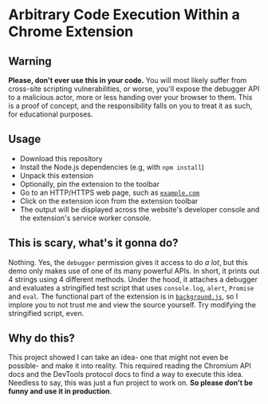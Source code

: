 # Arbitrary Code Execution Within a Chrome Extension

## Warning

**Please, don't ever use this in your code.** You will most likely suffer from
cross-site scripting vulnerabilities, or worse, you'll expose the debugger API
to a malicious actor, more or less handing over your browser to them.
This is a proof of concept, and the responsibility falls on you to treat it
as such, for educational purposes.

## Usage

- Download this repository
- Install the Node.js dependencies (e.g, with `npm install`)
- Unpack this extension
- Optionally, pin the extension to the toolbar
- Go to an HTTP/HTTPS web page, such as [`example.com`](https://example.com)
- Click on the extension icon from the extension toolbar
- The output will be displayed across the website's developer console
  and the extension's service worker console.

## This is scary, what's it gonna do?

Nothing. Yes, the `debugger` permission gives it access to do *a lot*,
but this demo only makes use of one of its many powerful APIs.
In short, it prints out 4 strings using 4 different methods. Under
the hood, it attaches a debugger and evaluates a stringified test script
that uses `console.log`, `alert`, `Promise` and `eval`. The functional part
of the extension is in [`background.js`](./background.js),
so I implore you to not trust me and view the source yourself.
Try modifying the stringified script, even.

## Why do this?

This project showed I can take an idea- one that might not even be possible-
and make it into reality. This required reading the Chromium API docs and
the DevTools protocol docs to find a way to execute this idea.
Needless to say, this was just a fun project to work on.
**So please don't be funny and use it in production**.
